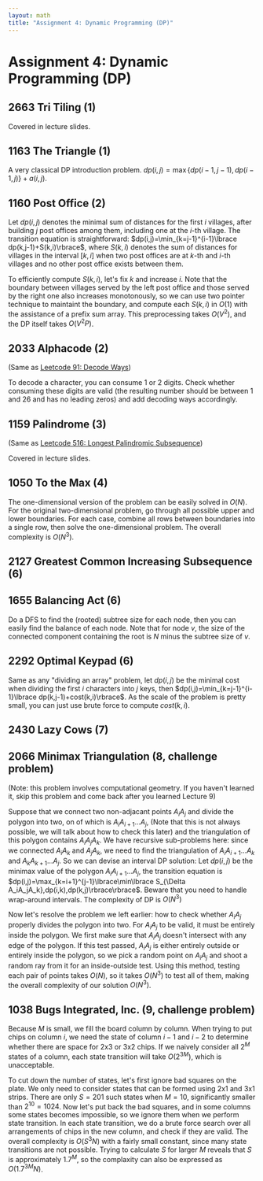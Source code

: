 ```yaml
---
layout: math
title: "Assignment 4: Dynamic Programming (DP)"
---
```


# Assignment 4: Dynamic Programming (DP)

## 2663 Tri Tiling (1) 

Covered in lecture slides.

## 1163 The Triangle (1) 

A very classical DP introduction problem. $dp(i,j)=\max\lbrace dp(i-1,j-1),dp(i-1,j)\rbrace +a(i,j)$.

## 1160 Post Office (2) 

Let $dp(i,j)$ denotes the minimal sum of distances for the first $i$ villages, after building $j$ post offices among them, including one at the $i$-th village. The transition equation is straightforward: $dp(i,j)=\min_{k=j-1}^{i-1}\lbrace dp(k,j-1)+S(k,i)\rbrace$, where $S(k,i)$ denotes the sum of distances for villages in the interval $[k,i]$ when two post offices are at $k$-th and $i$-th villages and no other post office exists between them.

To efficiently compute $S(k,i)$, let's fix $k$ and increase $i$. Note that the boundary between villages served by the left post office and those served by the right one also increases monotonously, so we can use two pointer technique to maintaint the boundary, and compute each $S(k,i)$ in $O(1)$ with the assistance of a prefix sum array. This preprocessing takes $O(V^2)$, and the DP itself takes $O(V^2P)$.

## 2033 Alphacode (2)

(Same as [Leetcode 91: Decode Ways](https://leetcode.com/problems/decode-ways/))

To decode a character, you can consume 1 or 2 digits. Check whether consuming these digits are valid (the resulting number should be between 1 and 26 and has no leading zeros) and add decoding ways accordingly.

## 1159 Palindrome (3) 

(Same as [Leetcode 516: Longest Palindromic Subsequence](https://leetcode.com/problems/longest-palindromic-subsequence/))

Covered in lecture slides.

## 1050 To the Max (4) 

The one-dimensional version of the problem can be easily solved in $O(N)$. For the original two-dimensional problem, go through all possible upper and lower boundaries. For each case, combine all rows between boundaries into a single row, then solve the one-dimensional problem. The overall complexity is $O(N^3)$.

## 2127 Greatest Common Increasing Subsequence (6) 

## 1655 Balancing Act (6) 

Do a DFS to find the (rooted) subtree size for each node, then you can easily find the balance of each node. Note that for node $v$, the size of the connected component containing the root is $N$ minus the subtree size of $v$.

## 2292 Optimal Keypad (6) 

Same as any "dividing an array" problem, let $dp(i,j)$ be the minimal cost when dividing the first $i$ characters into $j$ keys, then $dp(i,j)=\min_{k=j-1}^{i-1}\lbrace dp(k,j-1)+cost(k,i)\rbrace$. As the scale of the problem is pretty small, you can just use brute force to compute $cost(k,i)$.

## 2430 Lazy Cows (7) 

## 2066 Minimax Triangulation (8, challenge problem)

(Note: this problem involves computational geometry. If you haven't learned it, skip this problem and come back after you learned Lecture 9)

Suppose that we connect two non-adjacant points $A_iA_j$ and divide the polygon into two, on of which is $A_iA_{i+1}\dots A_j$, (Note that this is not always possible, we will talk about how to check this later) and the triangulation of this polygon contains $A_iA_jA_k$. We have recursive sub-problems here: since we connected $A_iA_k$ and $A_jA_k$, we need to find the triangulation of $A_iA_{i+1}\dots A_k$ and $A_kA_{k+1}\dots A_j$. So we can devise an interval DP solution: Let $dp(i,j)$ be the minimax value of the polygon $A_iA_{i+1}\dots A_j$, the transition equation is $dp(i,j)=\max_{k=i+1}^{j-1}\lbrace\min\lbrace S_{\Delta A_iA_jA_k},dp(i,k),dp(k,j)\rbrace\rbrace$. Beware that you need to handle wrap-around intervals. The complexity of DP is $O(N^3)$

Now let's resolve the problem we left earlier: how to check whether $A_iA_j$ properly divides the polygon into two. For $A_iA_j$ to be valid, it must be entirely inside the polygon. We first make sure that $A_iA_j$ doesn't intersect with any edge of the polygon. If this test passed, $A_iA_j$ is either entirely outside or entirely inside the polygon, so we pick a random point on $A_iA_j$ and shoot a random ray from it for an inside-outside test. Using this method, testing each pair of points takes $O(N)$, so it takes $O(N^3)$ to test all of them, making the overall complexity of our solution $O(N^3)$.

## 1038 Bugs Integrated, Inc. (9, challenge problem)

Because $M$ is small, we fill the board column by column. When trying to put chips on column $i$, we need the state of column $i-1$ and $i-2$ to determine whether there are space for 2x3 or 3x2 chips. If we naively consider all $2^M$ states of a column, each state transition will take $O(2^{3M})$, which is unacceptable.

To cut down the number of states, let's first ignore bad squares on the plate. We only need to consider states that can be formed using 2x1 and 3x1 strips. There are only $S=201$ such states when $M=10$, significantly smaller than $2^{10}=1024$. Now let's put back the bad squares, and in some columns some states becomes impossible, so we ignore them when we perform state transition. In each state transition, we do a brute force search over all arrangements of chips in the new column, and check if they are valid. The overall complexity is $O(S^3N)$ with a fairly small constant, since many state transitions are not possible. Trying to calculate $S$ for larger $M$ reveals that $S$ is approximately $1.7^M$, so the complaxity can also be expressed as $O(1.7^{3M}N)$.